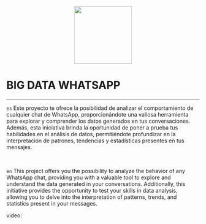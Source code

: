 <p align="center">
  <img width="150px" src="https://i.ibb.co/bXvzjXm/LOGO-h1.png" />
</p>

# BIG DATA WHATSAPP

<hr/>

`es`
Este proyecto te ofrece la posibilidad de analizar el comportamiento de cualquier chat de WhatsApp, proporcionándote una valiosa herramienta para explorar y comprender los datos generados en tus conversaciones. Además, esta iniciativa brinda la oportunidad de poner a prueba tus habilidades en el análisis de datos, permitiéndote profundizar en la interpretación de patrones, tendencias y estadísticas presentes en tus mensajes.

<br>

`en`
This project offers you the possibility to analyze the behavior of any WhatsApp chat, providing you with a valuable tool to explore and understand the data generated in your conversations. Additionally, this initiative provides the opportunity to test your skills in data analysis, allowing you to delve into the interpretation of patterns, trends, and statistics present in your messages.

video: